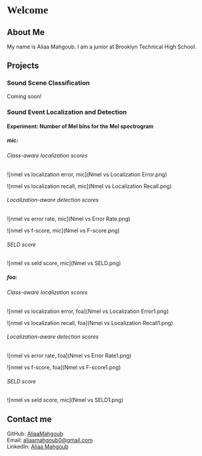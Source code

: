 <head>
     <link rel="preconnect" href="https://fonts.googleapis.com">
     <link rel="preconnect" href="https://fonts.gstatic.com" crossorigin>
     <link href="https://fonts.googleapis.com/css2?family=Bebas+Neue&display=swap" rel="stylesheet">
<style>
h1 {
     font-family: 'Bebas Neue', cursive;
}
</style>
</head>

<h1>Welcome</h1>

## About Me
My name is Aliaa Mahgoub. I am a junior at Brooklyn Technical High School.

## Projects

### Sound Scene Classification

Coming soon!

### Sound Event Localization and Detection

#### Experiment: Number of Mel bins for the Mel spectrogram

##### mic:

###### Class-aware localization scores

![nmel vs localization error, mic](Nmel vs Localization Error.png)

![nmel vs localization recall, mic](Nmel vs Localization Recall.png)

###### Localization-aware detection scores

![nmel vs error rate, mic](Nmel vs Error Rate.png)

![nmel vs f-score, mic](Nmel vs F-score.png)

###### SELD score

![nmel vs seld score, mic](Nmel vs SELD.png)

##### foa:

###### Class-aware localization scores

![nmel vs localization error, foa](Nmel vs Localization Error1.png)

![nmel vs localization recall, foa](Nmel vs Localization Recall1.png)

###### Localization-aware detection scores

![nmel vs error rate, foa](Nmel vs Error Rate1.png)

![nmel vs f-score, foa](Nmel vs F-score1.png)

###### SELD score

![nmel vs seld score, mic](Nmel vs SELD1.png)

## Contact me
GitHub: [AliaaMahgoub](https://github.com/AliaaMahgoub)   
Email: aliaamahgoub0@gmail.com   
LinkedIn: [Aliaa Mahgoub](https://www.linkedin.com/in/aliaa-mahgoub-a1569b192)

